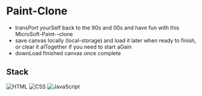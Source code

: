# Paint-Clone

* transPort yourSelf back to the 90s and 00s and have fun with this MicroSoft-Paint--clone
* save canvas locally (local-storage) and load it later when ready to finish, or clear it alTogether if you need to start aGain
* downLoad finished canvas once complete

## Stack

![HTML](https://img.shields.io/badge/-HTML-E34F26?style=flat-square&logo=html5&logoColor=white)
![CSS](https://img.shields.io/badge/-CSS-1572B6?style=flat-square&logo=css3)
![JavaScript](https://img.shields.io/badge/-JavaScript-F7DF1E?style=flat-square&logo=javascript&logoColor=black)